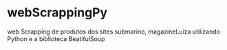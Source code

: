 # webScrappingPy
web Scrapping de produtos dos sites submarino, magazineLuiza utilizando Python e a biblioteca BeatifulSoup
